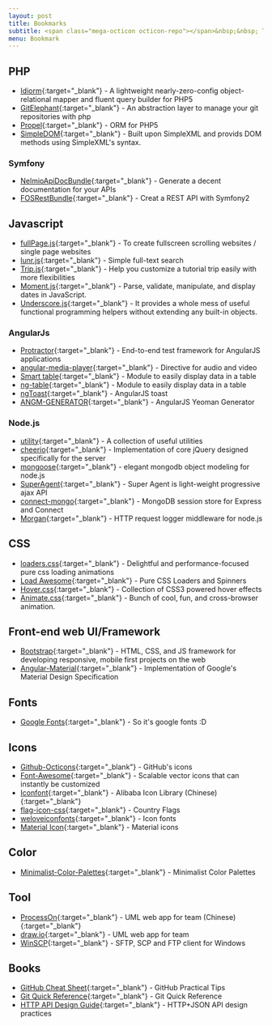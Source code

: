```yaml
---
layout: post
title: Bookmarks
subtitle: <span class="mega-octicon octicon-repo"></span>&nbsp;&nbsp; To mark useful libs - tools - books
menu: Bookmark
---
```


## PHP
- [Idiorm](https://github.com/j4mie/idiorm/){:target="_blank"} - A lightweight nearly-zero-config object-relational mapper and fluent query builder for PHP5
- [GitElephant](https://github.com/matteosister/GitElephant){:target="_blank"} - An abstraction layer to manage your git repositories with php
- [Propel](https://github.com/propelorm/Propel){:target="_blank"} - ORM for PHP5
- [SimpleDOM](https://code.google.com/archive/p/simpledom/){:target="_blank"} - Built upon SimpleXML and provids DOM methods using SimpleXML's syntax.

### Symfony
- [NelmioApiDocBundle](https://github.com/nelmio/NelmioApiDocBundle){:target="_blank"} - Generate a decent documentation for your APIs
- [FOSRestBundle](http://symfony.com/doc/current/bundles/FOSRestBundle/index.html){:target="_blank"} - Creat a REST API with Symfony2

## Javascript
- [fullPage.js](http://alvarotrigo.com/fullPage/){:target="_blank"} - To create fullscreen scrolling websites / single page websites
- [lunr.js](http://lunrjs.com/){:target="_blank"} - Simple full-text search
- [Trip.js](http://eragonj.github.io/Trip.js/index.html){:target="_blank"} - Help you customize a tutorial trip easily with more flexibilities
- [Moment.js](http://momentjs.com/){:target="_blank"} - Parse, validate, manipulate, and display dates in JavaScript.
- [Underscore.js](http://underscorejs.org/){:target="_blank"} - It provides a whole mess of useful functional programming helpers without extending any built-in objects.

### AngularJs
- [Protractor](http://angular.github.io/protractor){:target="_blank"} - End-to-end test framework for AngularJS applications
- [angular-media-player](https://github.com/colthreepv/angular-media-player){:target="_blank"} - Directive for audio and video
- [Smart table](http://lorenzofox3.github.io/smart-table-website/){:target="_blank"} - Module to easily display data in a table
- [ng-table](http://esvit.github.io/ng-table/#/){:target="_blank"} - Module to easily display data in a table
- [ngToast](https://github.com/tameraydin/ngToast){:target="_blank"} - AngularJS toast
- [ANGM-GENERATOR](http://newaeonweb.com.br/generator-angm/){:target="_blank"} - AngularJS Yeoman Generator

### Node.js
- [utility](https://github.com/node-modules/utility){:target="_blank"} - A collection of useful utilities
- [cheerio](https://github.com/cheeriojs/cheerio){:target="_blank"} - Implementation of core jQuery designed specifically for the server
- [mongoose](http://mongoosejs.com/){:target="_blank"} - elegant mongodb object modeling for node.js
- [SuperAgent](http://visionmedia.github.io/superagent/){:target="_blank"} - Super Agent is light-weight progressive ajax API
- [connect-mongo](https://github.com/kcbanner/connect-mongo){:target="_blank"} - MongoDB session store for Express and Connect
- [Morgan](https://github.com/expressjs/morgan){:target="_blank"} - HTTP request logger middleware for node.js

## CSS
- [loaders.css](https://connoratherton.com/loaders){:target="_blank"} - Delightful and performance-focused pure css loading animations
- [Load Awesome](http://github.danielcardoso.net/load-awesome/animations.html){:target="_blank"} - Pure CSS Loaders and Spinners
- [Hover.css](http://ianlunn.github.io/Hover/){:target="_blank"} - Collection of CSS3 powered hover effects
- [Animate.css](https://github.com/daneden/animate.css){:target="_blank"} - Bunch of cool, fun, and cross-browser animation.

## Front-end web UI/Framework
- [Bootstrap](http://getbootstrap.com/){:target="_blank"} - HTML, CSS, and JS framework for developing responsive, mobile first projects on the web
- [Angular-Material](https://material.angularjs.org/latest/){:target="_blank"} - Implementation of Google's Material Design Specification

## Fonts
- [Google Fonts](https://www.google.com/fonts){:target="_blank"} - So it's google fonts :D

## Icons
- [Github-Octicons](https://octicons.github.com/){:target="_blank"} - GitHub's icons
- [Font-Awesome](https://fortawesome.github.io/Font-Awesome/){:target="_blank"} - Scalable vector icons that can instantly be customized
- [Iconfont](http://www.iconfont.cn/){:target="_blank"} - Alibaba Icon Library (Chinese){:target="_blank"}
- [flag-icon-css](http://lipis.github.io/flag-icon-css/){:target="_blank"} - Country Flags
- [weloveiconfonts](http://weloveiconfonts.com/){:target="_blank"} - Icon fonts
- [Material Icon](https://design.google.com/icons/#ic_accessibility){:target="_blank"} - Material icons

## Color
- [Minimalist-Color-Palettes](https://www.behance.net/gallery/32154055/Minimalist-Color-Palettes-2015){:target="_blank"} - Minimalist Color Palettes

## Tool
- [ProcessOn](https://www.processon.com/){:target="_blank"} - UML web app for team (Chinese){:target="_blank"}
- [draw.io](https://www.draw.io/){:target="_blank"} - UML web app for team
- [WinSCP](https://winscp.net/eng/download.php){:target="_blank"} - SFTP, SCP and FTP client for Windows

## Books
- [GitHub Cheat Sheet](https://github.com/tiimgreen/github-cheat-sheet){:target="_blank"} - GitHub Practical Tips
- [Git Quick Reference](http://jonas.nitro.dk/git/quick-reference.html){:target="_blank"} - Git Quick Reference
- [HTTP API Design Guide](https://geemus.gitbooks.io/http-api-design/content/en/index.html){:target="_blank"} - HTTP+JSON API design practices
